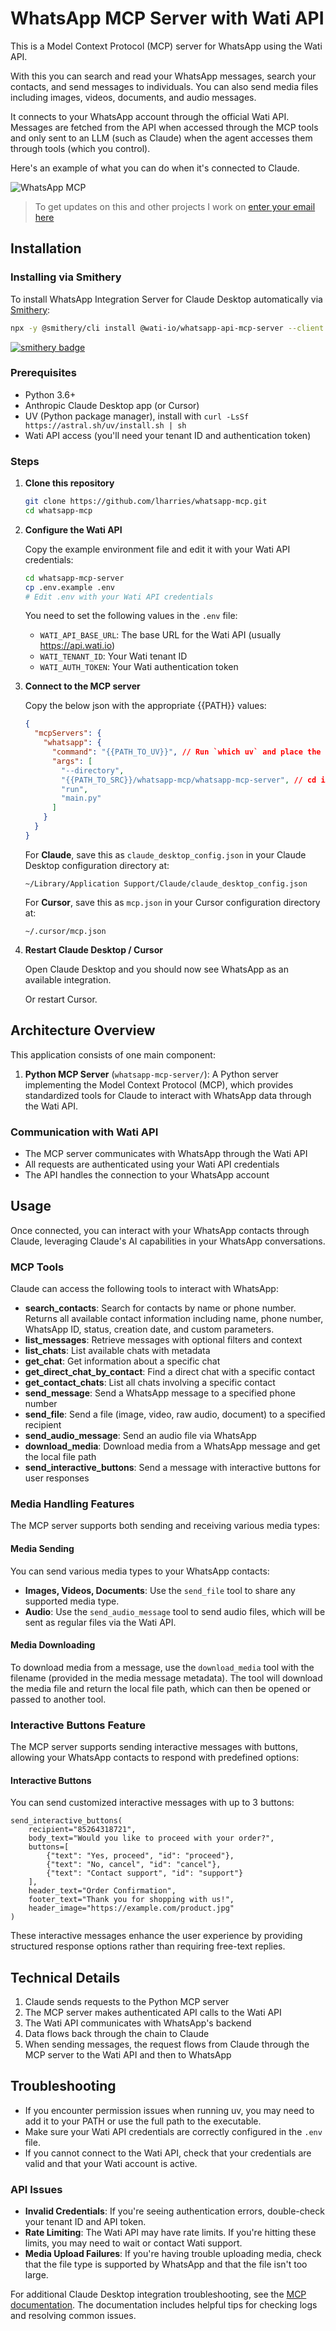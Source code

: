 # WhatsApp MCP Server with Wati API

This is a Model Context Protocol (MCP) server for WhatsApp using the Wati API.

With this you can search and read your WhatsApp messages, search your contacts, and send messages to individuals. You can also send media files including images, videos, documents, and audio messages.

It connects to your WhatsApp account through the official Wati API. Messages are fetched from the API when accessed through the MCP tools and only sent to an LLM (such as Claude) when the agent accesses them through tools (which you control).

Here's an example of what you can do when it's connected to Claude.

![WhatsApp MCP](./example-use.png)

> To get updates on this and other projects I work on [enter your email here](https://docs.google.com/forms/d/1rTF9wMBTN0vPfzWuQa2BjfGKdKIpTbyeKxhPMcEzgyI/preview)

## Installation

### Installing via Smithery

To install WhatsApp Integration Server for Claude Desktop automatically via [Smithery](https://smithery.ai/server/@wati-io/whatsapp-api-mcp-server):

```bash
npx -y @smithery/cli install @wati-io/whatsapp-api-mcp-server --client claude
```

[![smithery badge](https://smithery.ai/badge/@wati-io/whatsapp-api-mcp-server)](https://smithery.ai/server/@wati-io/whatsapp-api-mcp-server)

### Prerequisites

- Python 3.6+
- Anthropic Claude Desktop app (or Cursor)
- UV (Python package manager), install with `curl -LsSf https://astral.sh/uv/install.sh | sh`
- Wati API access (you'll need your tenant ID and authentication token)

### Steps

1. **Clone this repository**

   ```bash
   git clone https://github.com/lharries/whatsapp-mcp.git
   cd whatsapp-mcp
   ```

2. **Configure the Wati API**

   Copy the example environment file and edit it with your Wati API credentials:

   ```bash
   cd whatsapp-mcp-server
   cp .env.example .env
   # Edit .env with your Wati API credentials
   ```

   You need to set the following values in the `.env` file:
   - `WATI_API_BASE_URL`: The base URL for the Wati API (usually https://api.wati.io)
   - `WATI_TENANT_ID`: Your Wati tenant ID
   - `WATI_AUTH_TOKEN`: Your Wati authentication token

3. **Connect to the MCP server**

   Copy the below json with the appropriate {{PATH}} values:

   ```json
   {
     "mcpServers": {
       "whatsapp": {
         "command": "{{PATH_TO_UV}}", // Run `which uv` and place the output here
         "args": [
           "--directory",
           "{{PATH_TO_SRC}}/whatsapp-mcp/whatsapp-mcp-server", // cd into the repo, run `pwd` and enter the output here + "/whatsapp-mcp-server"
           "run",
           "main.py"
         ]
       }
     }
   }
   ```

   For **Claude**, save this as `claude_desktop_config.json` in your Claude Desktop configuration directory at:

   ```
   ~/Library/Application Support/Claude/claude_desktop_config.json
   ```

   For **Cursor**, save this as `mcp.json` in your Cursor configuration directory at:

   ```
   ~/.cursor/mcp.json
   ```

4. **Restart Claude Desktop / Cursor**

   Open Claude Desktop and you should now see WhatsApp as an available integration.

   Or restart Cursor.

## Architecture Overview

This application consists of one main component:

1. **Python MCP Server** (`whatsapp-mcp-server/`): A Python server implementing the Model Context Protocol (MCP), which provides standardized tools for Claude to interact with WhatsApp data through the Wati API.

### Communication with Wati API

- The MCP server communicates with WhatsApp through the Wati API
- All requests are authenticated using your Wati API credentials
- The API handles the connection to your WhatsApp account

## Usage

Once connected, you can interact with your WhatsApp contacts through Claude, leveraging Claude's AI capabilities in your WhatsApp conversations.

### MCP Tools

Claude can access the following tools to interact with WhatsApp:

- **search_contacts**: Search for contacts by name or phone number. Returns all available contact information including name, phone number, WhatsApp ID, status, creation date, and custom parameters.
- **list_messages**: Retrieve messages with optional filters and context
- **list_chats**: List available chats with metadata
- **get_chat**: Get information about a specific chat
- **get_direct_chat_by_contact**: Find a direct chat with a specific contact
- **get_contact_chats**: List all chats involving a specific contact
- **send_message**: Send a WhatsApp message to a specified phone number
- **send_file**: Send a file (image, video, raw audio, document) to a specified recipient
- **send_audio_message**: Send an audio file via WhatsApp
- **download_media**: Download media from a WhatsApp message and get the local file path
- **send_interactive_buttons**: Send a message with interactive buttons for user responses

### Media Handling Features

The MCP server supports both sending and receiving various media types:

#### Media Sending

You can send various media types to your WhatsApp contacts:

- **Images, Videos, Documents**: Use the `send_file` tool to share any supported media type.
- **Audio**: Use the `send_audio_message` tool to send audio files, which will be sent as regular files via the Wati API.

#### Media Downloading

To download media from a message, use the `download_media` tool with the filename (provided in the media message metadata). The tool will download the media file and return the local file path, which can then be opened or passed to another tool.

### Interactive Buttons Feature

The MCP server supports sending interactive messages with buttons, allowing your WhatsApp contacts to respond with predefined options:

#### Interactive Buttons

You can send customized interactive messages with up to 3 buttons:

```
send_interactive_buttons(
    recipient="85264318721",
    body_text="Would you like to proceed with your order?",
    buttons=[
        {"text": "Yes, proceed", "id": "proceed"},
        {"text": "No, cancel", "id": "cancel"},
        {"text": "Contact support", "id": "support"}
    ],
    header_text="Order Confirmation",
    footer_text="Thank you for shopping with us!",
    header_image="https://example.com/product.jpg"
)
```

These interactive messages enhance the user experience by providing structured response options rather than requiring free-text replies.

## Technical Details

1. Claude sends requests to the Python MCP server
2. The MCP server makes authenticated API calls to the Wati API
3. The Wati API communicates with WhatsApp's backend
4. Data flows back through the chain to Claude
5. When sending messages, the request flows from Claude through the MCP server to the Wati API and then to WhatsApp

## Troubleshooting

- If you encounter permission issues when running uv, you may need to add it to your PATH or use the full path to the executable.
- Make sure your Wati API credentials are correctly configured in the `.env` file.
- If you cannot connect to the Wati API, check that your credentials are valid and that your Wati account is active.

### API Issues

- **Invalid Credentials**: If you're seeing authentication errors, double-check your tenant ID and API token.
- **Rate Limiting**: The Wati API may have rate limits. If you're hitting these limits, you may need to wait or contact Wati support.
- **Media Upload Failures**: If you're having trouble uploading media, check that the file type is supported by WhatsApp and that the file isn't too large.

For additional Claude Desktop integration troubleshooting, see the [MCP documentation](https://modelcontextprotocol.io/quickstart/server#claude-for-desktop-integration-issues). The documentation includes helpful tips for checking logs and resolving common issues.
